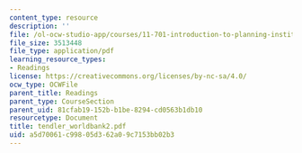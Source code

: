 ```yaml
---
content_type: resource
description: ''
file: /ol-ocw-studio-app/courses/11-701-introduction-to-planning-institutional-processes-in-developing-countries-fall-2003/a5d70061c99805d362a09c7153bb02b3_tendler_worldbank2.pdf
file_size: 3513448
file_type: application/pdf
learning_resource_types:
- Readings
license: https://creativecommons.org/licenses/by-nc-sa/4.0/
ocw_type: OCWFile
parent_title: Readings
parent_type: CourseSection
parent_uid: 81cfab19-152b-b1be-8294-cd0563b1db10
resourcetype: Document
title: tendler_worldbank2.pdf
uid: a5d70061-c998-05d3-62a0-9c7153bb02b3
---
```

